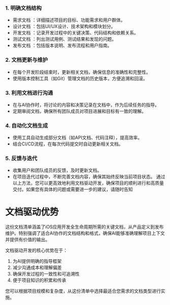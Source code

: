 ### 1. 明确文档结构
- 需求文档 ：详细描述项目的目标、功能需求和用户群体。
- 设计文档 ：包括UI/UX设计、技术架构和模块划分。
- 开发文档 ：记录开发过程中的关键决策、代码结构和依赖关系。
- 测试文档 ：列出测试用例、测试结果和发现的问题。
- 发布文档 ：包括版本说明、发布流程和用户指南。
### 2. 文档更新与维护
- 在每个开发阶段结束时，更新相关文档，确保信息的准确性和完整性。
- 使用版本控制工具（如Git）管理文档的历史版本，方便追溯和回滚。
### 3. 利用文档进行沟通
- 在与AI协作时，将讨论的内容和决策记录在文档中，作为后续任务的指导。
- 定期审阅文档，确保所有团队成员对项目进展和目标有一致的理解。
### 4. 自动化文档生成
- 使用工具自动生成部分文档（如API文档、代码注释），提高效率。
- 结合CI/CD流程，在每次代码提交时自动更新相关文档。
### 5. 反馈与迭代
- 收集用户和团队成员的反馈，及时更新文档。
- 在项目迭代过程中，不断完善文档内容，确保其始终反映当前项目状态。
通过以上方法，您可以更高效地利用文档驱动开发，确保项目的顺利进行和高质量交付。如果您有具体的问题或需要进一步的建议，请随时告知



# 文档驱动优势

这份文档清单涵盖了iOS应用开发全生命周期所需的关键文档，从产品定义到发布维护。特别强调了适合AI协作的文档结构和格式，确保AI能够准确理解项目上下文并提供有价值的输出。

文档驱动开发的核心优势在于：
1. 为AI提供明确的指导框架
2. 减少沟通成本和理解偏差
3. 确保开发过程的一致性和可追溯性
4. 便于项目知识的积累和传承

您可以根据项目规模和复杂度，从这份清单中选择最适合您需求的文档类型进行实施。